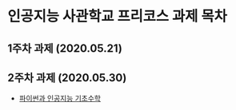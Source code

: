 # 인공지능 사관학교 프리코스 과제 목차 

## 1주차 과제 (2020.05.21)

## 2주차 과제 (2020.05.30)
- [파이썬과 인공지능 기초수학](https://github.com/Kwakyoonshin/paly_yoon/blob/master/2%EC%A3%BC%EC%B0%A8%EA%B3%BC%EC%A0%9C.ipynb)
